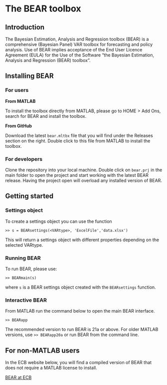 # The BEAR toolbox
## Introduction
The Bayesian Estimation, Analysis and Regression toolbox (BEAR) is a comprehensive (Bayesian Panel) VAR toolbox for forecasting and policy analysis. Use of BEAR implies acceptance of the End User Licence Agreement (EULA) for the Use of the Software “the Bayesian Estimation, Analysis and Regression (BEAR) toolbox”.
## Installing BEAR
### For users

__**From MATLAB**__

To install the toolbox directly from MATLAB, please go to HOME > Add Ons, search for BEAR and install the toolbox.

__**From GitHub**__

Download the latest `bear.mltbx` file that you will find under the Releases section on the right. Double click to this file from MATLAB to install the toolbox.

### For developers
Clone the repository into your local machine. 
Double click on `bear.prj` in the main folder to open the project and start working with the latest BEAR release. Having the project open will overload any installed version of BEAR.

## Getting started

### Settings object

To create a settings object you can use the function

```
>> s = BEARsettings(<VARtype>, 'ExcelFile','data.xlsx')
```

This will return a settings object with different properties depending on the selected VARtype.

### Running BEAR

To run BEAR, please use:

```
>> BEARmain(s)
```

where `s` is a BEAR settings object created with the `BEARsettings` function.

### Interactive BEAR

From MATLAB run the command below to open the main BEAR interface.

```
>> BEARapp
```

The recommended version to run BEAR is 21a or above. For older MATLAB versions, use `>> BEARapp20a` or run BEAR from the command line.

## For non-MATLAB users

In the ECB website below, you will find a compiled version of BEAR that does not require a MATLAB license to install.

[BEAR at ECB](https://www.ecb.europa.eu/pub/research/working-papers/html/bear-toolbox.en.html)
